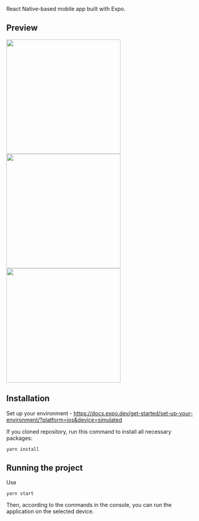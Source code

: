 React Native-based mobile app built with Expo.

## Preview
<img src="https://github.com/user-attachments/assets/a44379a3-d3ca-4574-b19a-c3efb6aee003" width="300">
 
<img src="https://github.com/user-attachments/assets/7c9986f7-ef1f-4bf2-ad1f-059c3b77e3ca" width="300">
 
<img src="https://github.com/user-attachments/assets/1a765c0a-a271-4172-a50f-f6c12fe98d00" width="300">


## Installation
Set up your environment - https://docs.expo.dev/get-started/set-up-your-environment/?platform=ios&device=simulated

If you cloned repository, run this command to install all necessary packages:

```
yarn install
```

## Running the project

Use

```
yarn start
```

Then, according to the commands in the console, you can run the application on the selected device.
